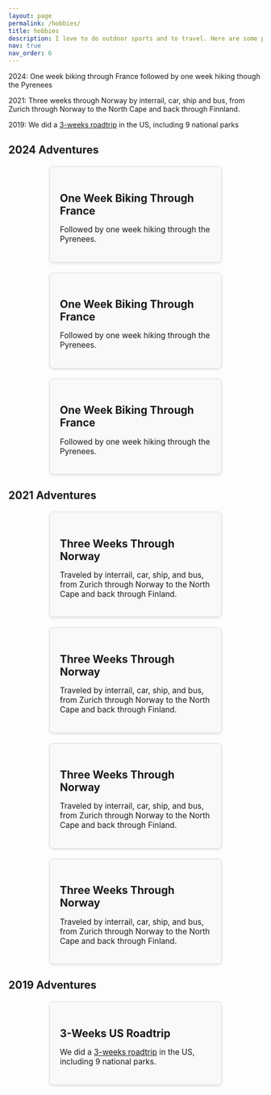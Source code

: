 ```yaml
---
layout: page
permalink: /hobbies/
title: hobbies
description: I love to do outdoor sports and to travel. Here are some pointers to my favourite trips
nav: true
nav_order: 6
---
```


<!-- <iframe height='454' width='300' frameborder='0' allowtransparency='true' scrolling='no' src='https://www.strava.com/athletes/70749938/latest-rides/7307362a14f633a1181d8830328edffaf12eea0c'></iframe> -->
2024: One week biking through France followed by one week hiking though the Pyrenees

<div class="strava-embed-placeholder" data-embed-type="activity" data-embed-id="12421702771" data-style="standard"></div><script src="https://strava-embeds.com/embed.js"></script>

<div class="strava-embed-placeholder" data-embed-type="activity" data-embed-id="12426409737" data-style="standard"></div><script src="https://strava-embeds.com/embed.js"></script>

<div class="strava-embed-placeholder" data-embed-type="activity" data-embed-id="12453745686" data-style="standard"></div><script src="https://strava-embeds.com/embed.js"></script>


2021: Three weeks through Norway by interrail, car, ship and bus, from Zurich through Norway to the North Cape and back through Finnland. 

<div class="strava-embed-placeholder" data-embed-type="activity" data-embed-id="9323049879" data-style="standard"></div><script src="https://strava-embeds.com/embed.js"></script>

<div class="strava-embed-placeholder" data-embed-type="activity" data-embed-id="9346909659" data-style="standard"></div><script src="https://strava-embeds.com/embed.js"></script>

<div class="strava-embed-placeholder" data-embed-type="activity" data-embed-id="9303859549" data-style="standard"></div><script src="https://strava-embeds.com/embed.js"></script>

<div class="strava-embed-placeholder" data-embed-type="activity" data-embed-id="9310214478" data-style="standard"></div><script src="https://strava-embeds.com/embed.js"></script>


2019: We did a [3-weeks roadtrip](https://jannisborn.github.io/us-roadtrip/) in the US, including 9 national parks


<style>
  /* Container for all tiles */
  .tiles-container {
    display: flex;
    flex-wrap: wrap;
    gap: 20px;
    justify-content: center;
    margin-top: 20px;
  }

  /* Individual tile */
  .tile {
    background-color: #f9f9f9;
    border: 1px solid #ddd;
    border-radius: 8px;
    padding: 20px;
    width: 300px;
    box-shadow: 0 2px 5px rgba(0, 0, 0, 0.1);
    transition: transform 0.2s;
  }

  .tile:hover {
    transform: scale(1.05);
  }

  /* Larger text for headings */
  .tile h2 {
    font-size: 1.5em;
    margin-bottom: 10px;
  }

  /* Description text */
  .tile p {
    font-size: 1.1em;
  }

  /* Strava embed responsiveness */
  .strava-embed-placeholder {
    width: 100%;
    height: auto;
  }
</style>

## 2024 Adventures

<div class="tiles-container">
  <div class="tile">
    <h2>One Week Biking Through France</h2>
    <p>Followed by one week hiking through the Pyrenees.</p>
    <div class="strava-embed-placeholder" data-embed-type="activity" data-embed-id="12421702771" data-style="standard"></div>
    <script src="https://strava-embeds.com/embed.js"></script>
  </div>

  <div class="tile">
    <h2>One Week Biking Through France</h2>
    <p>Followed by one week hiking through the Pyrenees.</p>
    <div class="strava-embed-placeholder" data-embed-type="activity" data-embed-id="12426409737" data-style="standard"></div>
    <script src="https://strava-embeds.com/embed.js"></script>
  </div>

  <div class="tile">
    <h2>One Week Biking Through France</h2>
    <p>Followed by one week hiking through the Pyrenees.</p>
    <div class="strava-embed-placeholder" data-embed-type="activity" data-embed-id="12453745686" data-style="standard"></div>
    <script src="https://strava-embeds.com/embed.js"></script>
  </div>
</div>

## 2021 Adventures

<div class="tiles-container">
  <div class="tile">
    <h2>Three Weeks Through Norway</h2>
    <p>
      Traveled by interrail, car, ship, and bus, from Zurich through Norway to the North Cape and back through Finland.
    </p>
    <div class="strava-embed-placeholder" data-embed-type="activity" data-embed-id="9323049879" data-style="standard"></div>
    <script src="https://strava-embeds.com/embed.js"></script>
  </div>

  <div class="tile">
    <h2>Three Weeks Through Norway</h2>
    <p>
      Traveled by interrail, car, ship, and bus, from Zurich through Norway to the North Cape and back through Finland.
    </p>
    <div class="strava-embed-placeholder" data-embed-type="activity" data-embed-id="9346909659" data-style="standard"></div>
    <script src="https://strava-embeds.com/embed.js"></script>
  </div>

  <div class="tile">
    <h2>Three Weeks Through Norway</h2>
    <p>
      Traveled by interrail, car, ship, and bus, from Zurich through Norway to the North Cape and back through Finland.
    </p>
    <div class="strava-embed-placeholder" data-embed-type="activity" data-embed-id="9303859549" data-style="standard"></div>
    <script src="https://strava-embeds.com/embed.js"></script>
  </div>

  <div class="tile">
    <h2>Three Weeks Through Norway</h2>
    <p>
      Traveled by interrail, car, ship, and bus, from Zurich through Norway to the North Cape and back through Finland.
    </p>
    <div class="strava-embed-placeholder" data-embed-type="activity" data-embed-id="9310214478" data-style="standard"></div>
    <script src="https://strava-embeds.com/embed.js"></script>
  </div>
</div>

## 2019 Adventures

<div class="tiles-container">
  <div class="tile">
    <h2>3-Weeks US Roadtrip</h2>
    <p>
      We did a <a href="https://jannisborn.github.io/us-roadtrip/" target="_blank">3-weeks roadtrip</a> in the US, including 9 national parks.
    </p>
  </div>
</div>
